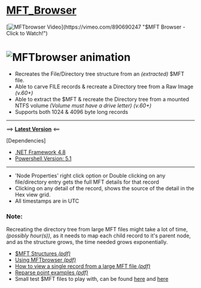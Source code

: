 # [MFT_Browser](https://github.com/kacos2000/MFT_Browser/releases/latest)

<!-- ![MFT_Browser](https://raw.githubusercontent.com/kacos2000/MFT_Browser/master/I/MFTbrowser.jpg) -->
[![MFTbrowser Video]([https://i.stack.imgur.com/XCRlR.png](https://raw.githubusercontent.com/kacos2000/MFT_Browser/master/I/undefined-high.gif))](https://vimeo.com/890690247 "$MFT Browser - Click to Watch!")
# ![MFTbrowser animation](https://raw.githubusercontent.com/kacos2000/MFT_Browser/master/I/b38GPgFsUh.gif)

- Recreates the File/Directory tree structure from an *(extracted)* $MFT file.
- Able to carve FILE records & recreate a Directory tree from a Raw Image *(v.60+)*
- Able to extract the $MFT & recreate the Directory tree from a mounted NTFS volume *(Volume must have a drive letter)* *(v.60+)*
- Supports both 1024 & 4096 byte long records
-----------------

==> **[Latest Version](https://github.com/kacos2000/MFT_Browser/releases/latest)** <==

[Dependencies] 
- [.NET Framework 4.8](https://dotnet.microsoft.com/en-us/download/dotnet-framework/net48)
- [Powershell Version:  5.1](https://docs.microsoft.com/en-us/powershell/scripting/windows-powershell/install/windows-powershell-system-requirements?view=powershell-5.1)

-----------------
- 'Node Properties' right click option or Double clicking on any file/directory entry gets the full MFT details for that record
- Clicking on any detail of the record, shows the source of the detail in the Hex view grid.
- All timestamps are in UTC

### Note:
Recreating the directory tree from large MFT files might take a lot of time, *(possibly hour(s))*, as it needs to map each child record to it's parent node, and as the structure grows, the time needed grows exponentially.

<!--    ![](https://raw.githubusercontent.com/kacos2000/MFT_Browser/master/I/m0.JPG)![](https://raw.githubusercontent.com/kacos2000/MFT_Browser/master/I/m2.JPG)![](https://raw.githubusercontent.com/kacos2000/MFT_Browser/master/I/m1.JPG)
 -->  
- [$MFT Structures *(pdf)*](https://github.com/kacos2000/MFT_Browser/blob/master/MFT%20Structures.pdf)
- [Using MFTbrowser *(pdf)*](https://github.com/kacos2000/MFT_Browser/blob/master/Using%20MFTBrowser.pdf) 
- [How to view a single record from a large MFT file *(pdf)*](https://github.com/kacos2000/MFT_Browser/blob/master/How%20to%20view%20a%20single%20record%20from%20a%20large%20MFT%20file.pdf)<br>
- [Reparse point examples *(pdf)*](https://github.com/kacos2000/MFT_Browser/raw/master/reparse%20point%20examples.pdf)<br>
- Small test $MFT files to play with, can be found [here](https://github.com/EricZimmerman/MFT/tree/3bed2626ee85e9a96a6db70a17407d0c3696056a/MFT.Test/TestFiles) and [here](https://github.com/msuhanov/dfir_ntfs/tree/master/test_data)






